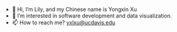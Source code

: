 - 👋 Hi, I’m Lily, and my Chinese name is Yongxin Xu
- 👀 I’m interested in software development and data visualization.
- 📫 How to reach me? yxlxu@ucdavis.edu
